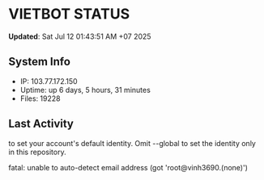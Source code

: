 # VIETBOT STATUS
**Updated**: Sat Jul 12 01:43:51 AM +07 2025

## System Info
- IP: 103.77.172.150
- Uptime: up 6 days, 5 hours, 31 minutes
- Files: 19228

## Last Activity

to set your account's default identity.
Omit --global to set the identity only in this repository.

fatal: unable to auto-detect email address (got 'root@vinh3690.(none)')
